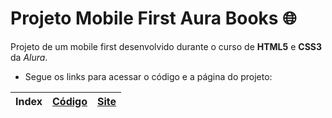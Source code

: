 # Projeto Mobile First Aura Books :globe_with_meridians:
Projeto de um mobile first desenvolvido durante o curso de **HTML5** e **CSS3** da *Alura*.
 
 * Segue os links para acessar o código e a página do projeto:
 
Index | [Código]() | [Site]()
---|---|---|
